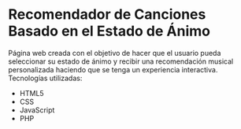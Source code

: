 ﻿# Recomendador de Canciones Basado en el Estado de Ánimo 
 
Página web creada con el objetivo de hacer que el usuario pueda seleccionar su estado de ánimo y recibir una recomendación musical personalizada haciendo que se tenga un experiencia interactiva.
Tecnologías utilizadas:
- HTML5
- CSS
- JavaScript
- PHP
